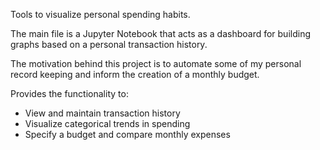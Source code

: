 Tools to visualize personal spending habits.

The main file is a Jupyter Notebook that acts as a dashboard for building graphs based on a personal transaction history.

The motivation behind this project is to automate some of my personal record keeping and inform the creation of a monthly budget.

Provides the functionality to:
- View and maintain transaction history
- Visualize categorical trends in spending
- Specify a budget and compare monthly expenses
